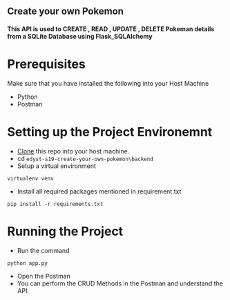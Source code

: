 ## Create your own Pokemon

<h4> This <b>API</b> is used to <b>CREATE , READ , UPDATE , DELETE</b> Pokeman details from a SQLite Database using Flask_SQLAlchemy </h4>  

# Prerequisites

Make sure that you have installed the following into your Host Machine
* Python
* Postman 

# Setting up the Project Environemnt

* [Clone](https://github.com/venkatpantham/edyst-s19-create-your-own-pokemon.git) this repo into your host machine.
* cd ⁨`edyst-s19-create-your-own-pokemon\backend`
* Setup a virtual environment
``` shell
virtualenv venv
```
* Install all required packages mentioned in requirement.txt
``` shell
pip install -r requirements.txt
```

# Running the Project
     
* Run the command 
``` shell
python app.py
```
* Open the Postman 
* You can perform the CRUD Methods in the Postman and understand the API.
